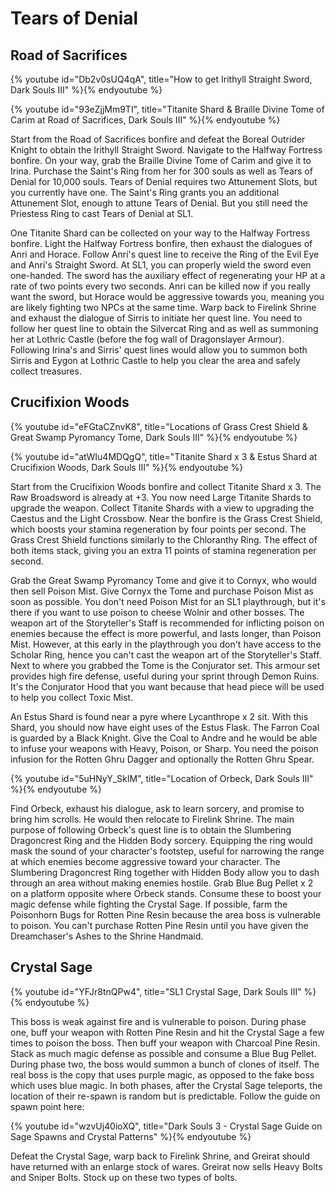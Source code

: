 # Tears of Denial

## Road of Sacrifices

{% youtube id="Db2v0sUQ4qA", title="How to get Irithyll Straight Sword, Dark Souls III" %}{% endyoutube %}

{% youtube id="93eZjjMm9TI", title="Titanite Shard & Braille Divine Tome of Carim at Road of Sacrifices, Dark Souls III" %}{% endyoutube %}

Start from the Road of Sacrifices bonfire and defeat the Boreal Outrider Knight
to obtain the Irithyll Straight Sword. Navigate to the Halfway Fortress bonfire.
On your way, grab the Braille Divine Tome of Carim and give it to Irina.
Purchase the Saint's Ring from her for 300 souls as well as Tears of Denial for
10,000 souls. Tears of Denial requires two Attunement Slots, but you currently
have one. The Saint's Ring grants you an additional Attunement Slot, enough to
attune Tears of Denial. But you still need the Priestess Ring to cast Tears of
Denial at SL1.

One Titanite Shard can be collected on your way to the Halfway Fortress bonfire.
Light the Halfway Fortress bonfire, then exhaust the dialogues of Anri and
Horace. Follow Anri's quest line to receive the Ring of the Evil Eye and Anri's
Straight Sword. At SL1, you can properly wield the sword even one-handed. The
sword has the auxiliary effect of regenerating your HP at a rate of two points
every two seconds. Anri can be killed now if you really want the sword, but
Horace would be aggressive towards you, meaning you are likely fighting two NPCs
at the same time. Warp back to Firelink Shrine and exhaust the dialogue of
Sirris to initiate her quest line. You need to follow her quest line to obtain
the Silvercat Ring and as well as summoning her at Lothric Castle (before the
fog wall of Dragonslayer Armour). Following Irina's and Sirris' quest lines
would allow you to summon both Sirris and Eygon at Lothric Castle to help you
clear the area and safely collect treasures.

## Crucifixion Woods

{% youtube id="eFGtaCZnvK8", title="Locations of Grass Crest Shield & Great Swamp Pyromancy Tome, Dark Souls III" %}{% endyoutube %}

{% youtube id="atWIu4MDQgQ", title="Titanite Shard x 3 & Estus Shard at Crucifixion Woods, Dark Souls III" %}{% endyoutube %}

Start from the Crucifixion Woods bonfire and collect Titanite Shard x 3. The Raw
Broadsword is already at +3. You now need Large Titanite Shards to upgrade the
weapon. Collect Titanite Shards with a view to upgrading the Caestus and the
Light Crossbow. Near the bonfire is the Grass Crest Shield, which boosts your
stamina regeneration by four points per second. The Grass Crest Shield functions
similarly to the Chloranthy Ring. The effect of both items stack, giving you an
extra 11 points of stamina regeneration per second.

Grab the Great Swamp Pyromancy Tome and give it to Cornyx, who would then sell
Poison Mist. Give Cornyx the Tome and purchase Poison Mist as soon as possible.
You don't need Poison Mist for an SL1 playthrough, but it's there if you want to
use poison to cheese Wolnir and other bosses. The weapon art of the
Storyteller's Staff is recommended for inflicting poison on enemies because the
effect is more powerful, and lasts longer, than Poison Mist. However, at this
early in the playthrough you don't have access to the Scholar Ring, hence you
can't cast the weapon art of the Storyteller's Staff. Next to where you grabbed
the Tome is the Conjurator set. This armour set provides high fire defense,
useful during your sprint through Demon Ruins. It's the Conjurator Hood that you
want because that head piece will be used to help you collect Toxic Mist.

An Estus Shard is found near a pyre where Lycanthrope x 2 sit. With this Shard,
you should now have eight uses of the Estus Flask. The Farron Coal is guarded by
a Black Knight. Give the Coal to Andre and he would be able to infuse your
weapons with Heavy, Poison, or Sharp. You need the poison infusion for the
Rotten Ghru Dagger and optionally the Rotten Ghru Spear.

{% youtube id="5uHNyY_SkIM", title="Location of Orbeck, Dark Souls III" %}{% endyoutube %}

Find Orbeck, exhaust his dialogue, ask to learn sorcery, and promise to bring
him scrolls. He would then relocate to Firelink Shrine. The main purpose of
following Orbeck's quest line is to obtain the Slumbering Dragoncrest Ring and
the Hidden Body sorcery. Equipping the ring would mask the sound of your
character's footstep, useful for narrowing the range at which enemies become
aggressive toward your character. The Slumbering Dragoncrest Ring together with
Hidden Body allow you to dash through an area without making enemies hostile.
Grab Blue Bug Pellet x 2 on a platform opposite where Orbeck stands. Consume
these to boost your magic defense while fighting the Crystal Sage. If possible,
farm the Poisonhorn Bugs for Rotten Pine Resin because the area boss is
vulnerable to poison. You can't purchase Rotten Pine Resin until you have given
the Dreamchaser's Ashes to the Shrine Handmaid.

## Crystal Sage

{% youtube id="YFJr8tnQPw4", title="SL1 Crystal Sage, Dark Souls III" %}{% endyoutube %}

This boss is weak against fire and is vulnerable to poison. During phase one,
buff your weapon with Rotten Pine Resin and hit the Crystal Sage a few times to
poison the boss. Then buff your weapon with Charcoal Pine Resin. Stack as much
magic defense as possible and consume a Blue Bug Pellet. During phase two, the
boss would summon a bunch of clones of itself. The real boss is the copy that
uses purple magic, as opposed to the fake boss which uses blue magic. In both
phases, after the Crystal Sage teleports, the location of their re-spawn is
random but is predictable. Follow the guide on spawn point here:

{% youtube id="wzvUj40ioXQ", title="Dark Souls 3 - Crystal Sage Guide on Sage Spawns and Crystal Patterns" %}{% endyoutube %}

Defeat the Crystal Sage, warp back to Firelink Shrine, and Greirat should have
returned with an enlarge stock of wares. Greirat now sells Heavy Bolts and
Sniper Bolts. Stock up on these two types of bolts.
